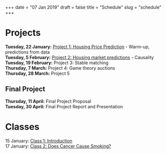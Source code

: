 +++
date = "07 Jan 2019"
draft = false
title = "Schedule"
slug = "schedule"
+++

# Projects

**Tuesday, 22 January:** [Project 1: Housing Price Prediction](/project1) - Warm-up, predictions from data  
**Tuesday, 5 February:** [Project 2: Housing market predictions](/project2) - Causality  
**Tuesday, 19 February:** Project 3: Stable matching  
**Thursday, 7 March:** Project 4: Game theory auctions  
**Thursday, 28 March:** Project 5  

## Final Project

**Thursday, 11 April:** Final Project Proposal  
**Tuesday, 30 April:** Final Project Report and Presentation

# Classes

15 January: [Class 1: Introduction](/class1)  
17 January: [Class 2: Does Cancer Cause Smoking?](/class2)


<!--
## Preliminary Readings Schedule

This is all tentative, and subject to change.

<b>Week 1:</b> Causal inference: concepts, models and tools
<blockquote>
Causal inference vs. prediction. Treatment effects. Treatment effects in
heterogeneous population. Endogeneity and instrumental
variables. Measuring consumer responses and ROI on advertising as
treatment effect. Other notions of causality: Granger causality and
Pearl's idea of causality.
<p>
<b>Reading:</b> Rubin, Donald B. "Causal inference using potential outcomes:
Design, modeling, decisions." Journal of the American Statistical
Association 100.469 (2005): 322-331.<br>
Blake, Thomas, Chris Nosko, and Steven Tadelis. "Consumer heterogeneity
and paid search effectiveness: A large-scale field experiment."
Econometrica 83.1 (2015): 155-174.
</blockquote>
<p>
<b>Week 2:</b> Machine learning and prediction
<blockquote>
The concept of the learning machine and the concept of risk
minimization. Empirical risk minimization. Types of problems of
Statistical learning theory: pattern recognition, regression and density
estimation. Examples and properties of common algorithms for statistical
learning. Click prediction algorithms, Google's DoubleClick and AdSense.
<P>
<b>Reading:</b> Vapnik, Vladimir. The nature of statistical learning
theory. Springer science & business media, 2013. (Chapter 1)
</blockquote>
<p>
<b>Weeks 3-4:</b> Matching problems
<blockquote>
Introduction to graph theory. Directed and undirected graphs. Graph
degree. Paths and cycles on graphs. Sorting and searching
algorithms. Tree graphs. Matching on bipartite graphs. Common algorithms
for matching on bipartite graphs.
<p>
<b>Reading:</b> Norman L. Biggs, "Discrete Mathematics", Oxford University
Press. (Chapters 15-17)
</blockquote>
</p><p>
<b>Weeks 5-6:</b> Competitive advertising markets
<blockquote>
Introduction to game theory. Games of complete information. Notion of
Nash equilibrium. Games of incomplete information. Notion of Bayes-Nash
equilibrium. Discrete and continuous games. Auctions. Common types of
auctions by design of allocation and payment rules. Multi-unit
auctions. Auctions used for online advertising. Generalized second price
auction and Vickrey-Clarke-Groves mechanism. Recent developments in
online advertising auctions.
<p>
<b>Reading:</b> Gibbons, Robert. Game theory for applied economists. Princeton
University Press, 1992. (Chapters 1 and 3)<br>
M. Gentry, T. Hubbard, D. Nekipelov, H. Paarsch, "Structural
Econometrics of Auctions". MIT Press 
</blockquote>
</p><p>
<b>Week 7:</b> From Game theory to Algorithmic Game Theory
<blockquote>
Approximating best responses and utility guarantees. Possibility (and
impossibility) of implementation of Nash equilibria. Approximating Nash
equilibria.
<p>
<b>Reading:</b> Jason Hartline, "Mechanism Design and Approximation".
http://jasonhartline.com/MDnA (Chapter 1)
</blockquote>
</p><p>
<b>Week 8:</b> Introduction to Economics of Information 
<blockquote>
Informational content of Nash equilibria. Competition and user
information. Information and user privacy. Resent evidence on behavioral
response (and non-response) to changes in privacy.
<p>
<b>Reading:</b> Hal Varian, "Economics of Information Technology"
http://people.ischool.berkeley.edu/~hal/Papers/mattioli/mattioli.html<br>
Tucker, Catherine E. "The economics of advertising and privacy". International journal of Industrial organization 30.3 (2012): 326-329. 
</blockquote>
</p><p>
<b>Week 9:</b> Formal concepts of privacy
<blockquote>
Privacy and privacy threats. Risk of disclosure and a concept of
adversarial attacks. K-anonymity and related concepts. Analyzing
K-anonymous data. Differential privacy. Differential privacy and
robustness. Differential privacy and Machine learning.
<p>
<b>Reading:</b> Lambert, Diane. "Measures of disclosure risk and harm." Journal
of Official Statistics 9.2 (1993): 313.<Br>
Dwork, Cynthia. "Differential privacy: A survey of results."
International Conference on Theory and Applications of Models of
Computation. Springer, Berlin, Heidelberg, 2008.
</blockquote>
</p><p>
<b>Week 10-11:</b> Cryptography and data protection
</p>
<p>
<b>Week 12:</b> Privacy-aware mechanism design
<blockquote>
Differential privacy as condition on strategic responses of
agents. Differentially private prediction of user choices. Designing
mechanisms with formal privacy guarantees.
<p>
<b>Reading:</b> Nissim, Kobbi, Claudio Orlandi, and Rann
Smorodinsky. "Privacy-aware mechanism design." Proceedings of the 13th
ACM Conference on Electronic Commerce. ACM, 2012.<br>
Dwork, Cynthia, and Aaron Roth. "The algorithmic foundations of
differential privacy." (Chapter 10)
</blockquote>
-->




